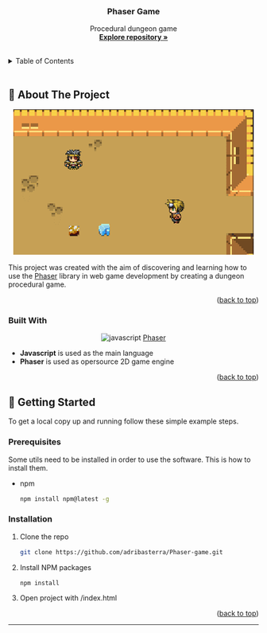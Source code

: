 <a name="readme-top"></a>

<!-- PROJECT LOGO -->
<br />
<div align="center">
  <a href="https://github.com/adribasterra/Phaser-game">
    <!-- <img src="./public/Chazz_Logo.svg" alt="Logo" height="40"> -->
  </a>

<h3 align="center"><strong>Phaser Game</strong></h3>

  <p align="center">
    Procedural dungeon game
    <br />
    <a href="https://github.com/adribasterra/Phaser-game"><strong>Explore repository »</strong></a>
    <br />
    <br />
  </p>
</div>

<!-- TABLE OF CONTENTS -->
<details>
  <summary>Table of Contents</summary>
  <ol>
    <li>
      <a href="#about-the-project">About The Project</a>
      <ul>
        <li><a href="#built-with">Built With</a></li>
      </ul>
    </li>
    <li>
      <a href="#getting-started">Getting Started</a>
      <ul>
        <li><a href="#prerequisites">Prerequisites</a></li>
        <li><a href="#installation">Installation</a></li>
      </ul>
    </li>
  </ol>
</details>

<br>

<!-- ABOUT THE PROJECT -->

## 📌 About The Project

<div align="center">

![Player screenshot][product-screenshot]

</div>

This project was created with the aim of discovering and learning how to use the [Phaser](https://phaser.io/) library in web game development by creating a dungeon procedural game.

<p align="right">(<a href="#readme-top">back to top</a>)</p>

### Built With

<div align="center">

![javascript]
[Phaser](https://phaser.io/)

</div>

- **Javascript** is used as the main language
- **Phaser** is used as opersource 2D game engine

<p align="right">(<a href="#readme-top">back to top</a>)</p>

<!-- GETTING STARTED -->

## 🔭 Getting Started

To get a local copy up and running follow these simple example steps.

### Prerequisites

Some utils need to be installed in order to use the software. This is how to install them.

- npm
  ```sh
  npm install npm@latest -g
  ```

### Installation

1. Clone the repo
   ```sh
   git clone https://github.com/adribasterra/Phaser-game.git
   ```
2. Install NPM packages
   ```sh
   npm install
   ```
3. Open project with /index.html

<p align="right">(<a href="#readme-top">back to top</a>)</p>

---

<!-- MARKDOWN LINKS & IMAGES -->

[product-screenshot]: assets/player.png
[javascript]: https://img.shields.io/badge/JavaScript-323330?style=for-the-badge&logo=javascript&logoColor=F7DF1E
